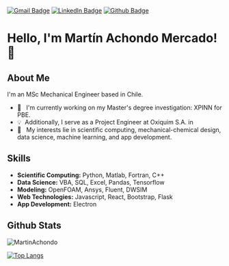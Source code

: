 
[![Gmail Badge](https://img.shields.io/badge/-martin.achondom@gmail.com-c14438?style=flat&logo=Gmail&logoColor=white&link=mailto:martin.achondom@gmail.com)](mailto:martin.achondom@gmail.com) 
[![LinkedIn Badge](https://img.shields.io/badge/-Martín%20Achondo%20Mercado-blue?style=flat&logo=Linkedin&logoColor=white&link=https://www.linkedin.com/in/mart%C3%ADn-achondo-mercado-49aa00247/?originalSubdomain=cl)](https://www.linkedin.com/in/mart%C3%ADn-achondo-mercado-49aa00247/?originalSubdomain=cl)
[![Github Badge](https://img.shields.io/badge/-MartinAchondo-grey?style=flat&logo=github&logoColor=white&link=https://github.com/MartinAchondo/)](https://www.github.com/MartinAchondo/)

# Hello, I'm Martín Achondo Mercado! 👋


## About Me

I'm an MSc Mechanical Engineer based in Chile.

- 🔭 &nbsp; I'm currently working on my Master's degree investigation: XPINN for PBE.
- 💡&nbsp; Additionally, I serve as a Project Engineer at Oxiquim S.A. in 
- 🌱 &nbsp; My interests lie in scientific computing, mechanical-chemical design, data science, machine learning, and app development.

## Skills

- **Scientific Computing:** Python, Matlab, Fortran, C++
- **Data Science:** VBA, SQL, Excel, Pandas, Tensorflow
- **Modeling:** OpenFOAM, Ansys, Fluent, DWSIM
- **Web Technologies:** Javascript, React, Bootstrap, Flask
- **App Development:** Electron

## Github Stats

<p align=left> <img src=https://komarev.com/ghpvc/?username=MartinAchondo alt=MartinAchondo /> </p>

<!--[![Github stats](https://github-readme-stats.vercel.app/api?username=MartinAchondo&theme=tokyonight&include_all_commits=true)
](https://github.com/MartinAchondo/github-readme-stats)-->

[![Top Langs](https://github-readme-stats.vercel.app/api/top-langs/?username=MartinAchondo&layout=compact&theme=tokyonight&langs_count=5)
](https://github.com/MartinAchondo/github-readme-stats)
